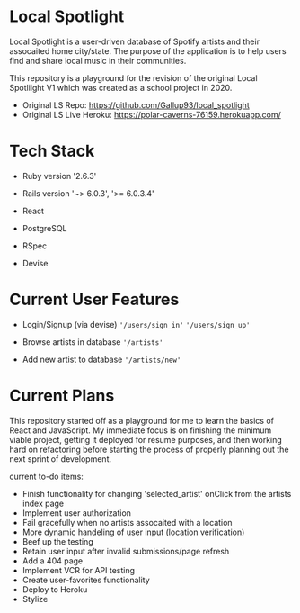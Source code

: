 # Local Spotlight

Local Spotlight is a user-driven database of Spotify artists and their assocaited home city/state. The purpose of the application is to help users find and share local music in their communities. 

This repository is a playground for the revision of the original Local Spotliight V1 which was created as a school project in 2020. 
- Original LS Repo: https://github.com/Gallup93/local_spotlight
- Original LS Live Heroku: https://polar-caverns-76159.herokuapp.com/ 

# Tech Stack

* Ruby version '2.6.3'

* Rails version '~> 6.0.3', '>= 6.0.3.4'

* React

* PostgreSQL

* RSpec

* Devise
 
# Current User Features

* Login/Signup (via devise) 
`` '/users/sign_in' ``
`` '/users/sign_up' ``

* Browse artists in database
`` '/artists' ``

* Add new artist to database
`` '/artists/new' ``

# Current Plans

This repository started off as a playground for me to learn the basics of React and JavaScript. My immediate focus is on finishing the minimum viable project, getting it deployed for resume purposes, and then working hard on refactoring before starting the process of properly planning out the next sprint of development. 

current to-do items:

- Finish functionality for changing 'selected_artist' onClick from the artists index page
- Implement user authorization
- Fail gracefully when no artists assocaited with a location
- More dynamic handeling of user input (location verification)
- Beef up the testing
- Retain user input after invalid submissions/page refresh
- Add a 404 page
- Implement VCR for API testing
- Create user-favorites functionality
- Deploy to Heroku
- Stylize
